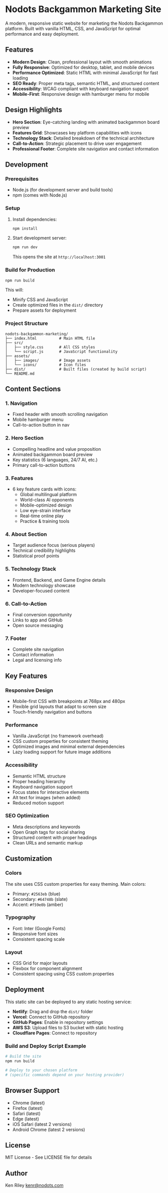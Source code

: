 # Nodots Backgammon Marketing Site

A modern, responsive static website for marketing the Nodots Backgammon platform. Built with vanilla HTML, CSS, and JavaScript for optimal performance and easy deployment.

## Features

- **Modern Design**: Clean, professional layout with smooth animations
- **Fully Responsive**: Optimized for desktop, tablet, and mobile devices
- **Performance Optimized**: Static HTML with minimal JavaScript for fast loading
- **SEO Ready**: Proper meta tags, semantic HTML, and structured content
- **Accessibility**: WCAG compliant with keyboard navigation support
- **Mobile-First**: Responsive design with hamburger menu for mobile

## Design Highlights

- **Hero Section**: Eye-catching landing with animated backgammon board preview
- **Features Grid**: Showcases key platform capabilities with icons
- **Technology Stack**: Detailed breakdown of the technical architecture
- **Call-to-Action**: Strategic placement to drive user engagement
- **Professional Footer**: Complete site navigation and contact information

## Development

### Prerequisites

- Node.js (for development server and build tools)
- npm (comes with Node.js)

### Setup

1. Install dependencies:

   ```bash
   npm install
   ```

2. Start development server:
   ```bash
   npm run dev
   ```
   This opens the site at `http://localhost:3001`

### Build for Production

```bash
npm run build
```

This will:

- Minify CSS and JavaScript
- Create optimized files in the `dist/` directory
- Prepare assets for deployment

### Project Structure

```
nodots-backgammon-marketing/
├── index.html          # Main HTML file
├── src/
│   ├── style.css       # All CSS styles
│   └── script.js       # JavaScript functionality
├── assets/
│   ├── images/         # Image assets
│   └── icons/          # Icon files
├── dist/               # Built files (created by build script)
└── README.md
```

## Content Sections

### 1. Navigation

- Fixed header with smooth scrolling navigation
- Mobile hamburger menu
- Call-to-action button in nav

### 2. Hero Section

- Compelling headline and value proposition
- Animated backgammon board preview
- Key statistics (6 languages, 24/7 AI, etc.)
- Primary call-to-action buttons

### 3. Features

- 6 key feature cards with icons:
  - Global multilingual platform
  - World-class AI opponents
  - Mobile-optimized design
  - Low eye-strain interface
  - Real-time online play
  - Practice & training tools

### 4. About Section

- Target audience focus (serious players)
- Technical credibility highlights
- Statistical proof points

### 5. Technology Stack

- Frontend, Backend, and Game Engine details
- Modern technology showcase
- Developer-focused content

### 6. Call-to-Action

- Final conversion opportunity
- Links to app and GitHub
- Open source messaging

### 7. Footer

- Complete site navigation
- Contact information
- Legal and licensing info

## Key Features

### Responsive Design

- Mobile-first CSS with breakpoints at 768px and 480px
- Flexible grid layouts that adapt to screen size
- Touch-friendly navigation and buttons

### Performance

- Vanilla JavaScript (no framework overhead)
- CSS custom properties for consistent theming
- Optimized images and minimal external dependencies
- Lazy loading support for future image additions

### Accessibility

- Semantic HTML structure
- Proper heading hierarchy
- Keyboard navigation support
- Focus states for interactive elements
- Alt text for images (when added)
- Reduced motion support

### SEO Optimization

- Meta descriptions and keywords
- Open Graph tags for social sharing
- Structured content with proper headings
- Clean URLs and semantic markup

## Customization

### Colors

The site uses CSS custom properties for easy theming. Main colors:

- Primary: `#2563eb` (blue)
- Secondary: `#64748b` (slate)
- Accent: `#f59e0b` (amber)

### Typography

- Font: Inter (Google Fonts)
- Responsive font sizes
- Consistent spacing scale

### Layout

- CSS Grid for major layouts
- Flexbox for component alignment
- Consistent spacing using CSS custom properties

## Deployment

This static site can be deployed to any static hosting service:

- **Netlify**: Drag and drop the `dist/` folder
- **Vercel**: Connect to GitHub repository
- **GitHub Pages**: Enable in repository settings
- **AWS S3**: Upload files to S3 bucket with static hosting
- **Cloudflare Pages**: Connect to repository

### Build and Deploy Script Example

```bash
# Build the site
npm run build

# Deploy to your chosen platform
# (specific commands depend on your hosting provider)
```

## Browser Support

- Chrome (latest)
- Firefox (latest)
- Safari (latest)
- Edge (latest)
- iOS Safari (latest 2 versions)
- Android Chrome (latest 2 versions)

## License

MIT License - See LICENSE file for details

## Author

Ken Riley <kenr@nodots.com>
